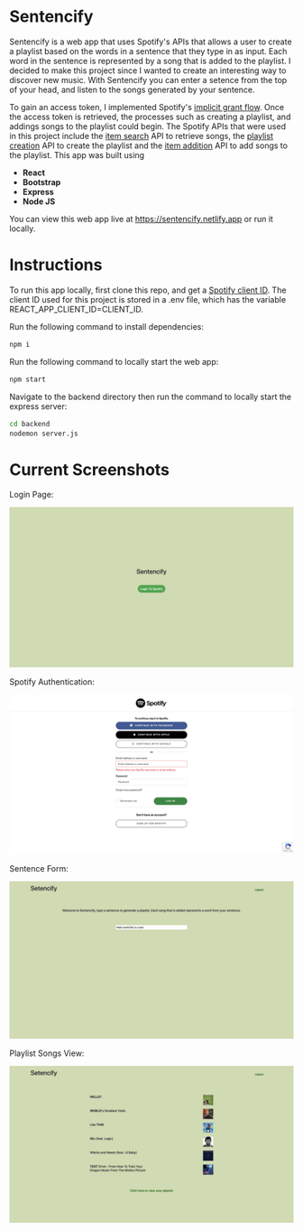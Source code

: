# Sentencify

Sentencify is a web app that uses Spotify's APIs that allows a user to create a playlist based on the words in a sentence that they type in as input. Each word in the sentence is represented by a song that is added to the playlist. I decided to make this project since I wanted to create an interesting way to discover new music. With Sentencify you can enter a setence from the top of your head, and listen to the songs 
generated by your sentence.

To gain an access token, I implemented Spotify's [implicit grant flow](https://developer.spotify.com/documentation/general/guides/authorization-guide/#implicit-grant-flow). Once the access token is retrieved, the processes such as creating a playlist, and addings songs to the playlist could begin. The Spotify APIs that were used in this project include the [item search](https://developer.spotify.com/console/get-search-item/) API to retrieve songs, the [playlist creation](https://developer.spotify.com/console/post-playlists/) API to create the playlist and the [item addition](https://developer.spotify.com/console/post-playlist-tracks/) API to add songs to the playlist. This app was built using 

* **React** 
* **Bootstrap**
* **Express** 
* **Node JS**

You can view this web app live at https://sentencify.netlify.app or run it locally.

# Instructions

To run this app locally, first clone this repo, and get a [Spotify client ID](https://developer.spotify.com/dashboard/). The client ID used for this project is stored in a .env file, which has the variable REACT_APP_CLIENT_ID=CLIENT_ID.

Run the following command to install dependencies: 
```sh 
npm i
```

Run the following command to locally start the web app:
```sh
npm start
```

Navigate to the backend directory then run the command to locally start the express server:
```sh
cd backend
nodemon server.js
```

# Current Screenshots 

Login Page:

![alt text](https://github.com/AlannZhang/sentencify/blob/master/screenshots/login.png?raw=true)

Spotify Authentication:

![alt text](https://github.com/AlannZhang/sentencify/blob/master/screenshots/authentication.png?raw=true)

Sentence Form:

![alt text](https://github.com/AlannZhang/sentencify/blob/master/screenshots/form.png?raw=true)

Playlist Songs View:

![alt text](https://github.com/AlannZhang/sentencify/blob/master/screenshots/songs.png?raw=true)